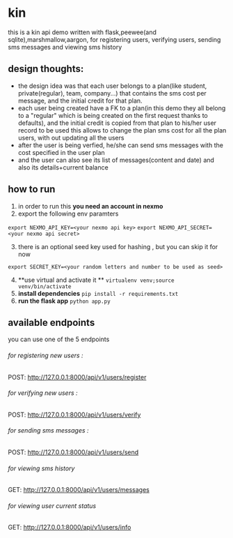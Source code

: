 # kin
this is a kin api demo written with flask,peewee(and sqlite),marshmallow,aargon, for registering users, verifying users, sending sms messages and viewing sms history

## design thoughts:
- the design idea was that each user belongs to a plan(like student, private(regular), team, company...) that contains the sms cost per message, and the initial credit for that plan.
- each user being created have a FK to a plan(in this demo they all belong to a "regular" which is being created on the first request thanks to defaults), and the initial credit is copied from that plan to his/her user record to be used
this allows to change the plan sms cost for all the plan users, with out updating all the users
- after the user is being verfied, he/she can send sms messages with the cost specified in the user plan 
- and the user can also see its list of messages(content and date) and also its details+current balance

## how to run
1) in order to run this **you need an account in nexmo**
2) export the following env paramters

`export NEXMO_API_KEY=<your nexmo api key>`
`export NEXMO_API_SECRET=<your nexmo api secret>`

3) there is an optional seed key used for hashing , but you can skip it for now

`export SECRET_KEY=<your random letters and number to be used as seed>`

4) **use virtual and activate it **
`virtualenv venv;source venv/bin/activate`
5) **install dependencies**
`pip install -r requirements.txt `
6) **run the flask app**
`python app.py`

## available endpoints
you can use one of the 5 endpoints
###### for registering new users :
POST: http://127.0.0.1:8000/api/v1/users/register 

###### for verifying new users :
POST: http://127.0.0.1:8000/api/v1/users/verify

###### for sending sms messages :
POST: http://127.0.0.1:8000/api/v1/users/send

###### for viewing sms history
GET: http://127.0.0.1:8000/api/v1/users/messages

###### for viewing user current status
GET: http://127.0.0.1:8000/api/v1/users/info
